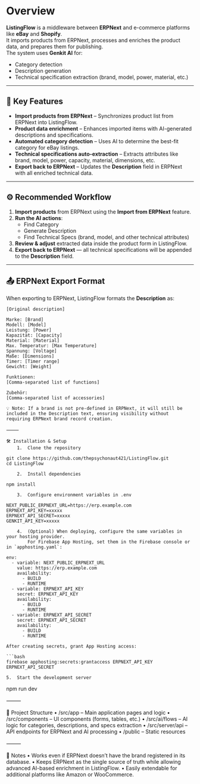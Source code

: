 # Overview

**ListingFlow** is a middleware between **ERPNext** and e-commerce platforms like **eBay** and **Shopify**.  
It imports products from ERPNext, processes and enriches the product data, and prepares them for publishing.  
The system uses **Genkit AI** for:
- Category detection
- Description generation
- Technical specification extraction (brand, model, power, material, etc.)

---

## 🚀 Key Features
- **Import products from ERPNext** – Synchronizes product list from ERPNext into ListingFlow.
- **Product data enrichment** – Enhances imported items with AI-generated descriptions and specifications.
- **Automated category detection** – Uses AI to determine the best-fit category for eBay listings.
- **Technical specifications auto-extraction** – Extracts attributes like brand, model, power, capacity, material, dimensions, etc.
- **Export back to ERPNext** – Updates the **Description** field in ERPNext with all enriched technical data.

---

## ⚙️ Recommended Workflow
1. **Import products** from ERPNext using the **Import from ERPNext** feature.
2. **Run the AI actions**:
   - Find Category
   - Generate Description
   - Find Technical Specs (brand, model, and other technical attributes)
3. **Review & adjust** extracted data inside the product form in ListingFlow.
4. **Export back to ERPNext** — all technical specifications will be appended to the **Description** field.

---

## 📤 ERPNext Export Format

When exporting to ERPNext, ListingFlow formats the **Description** as:

```plaintext
[Original description]

Marke: [Brand]
Modell: [Model]
Leistung: [Power]
Kapazität: [Capacity]
Material: [Material]
Max. Temperatur: [Max Temperature]
Spannung: [Voltage]
Maße: [Dimensions]
Timer: [Timer range]
Gewicht: [Weight]

Funktionen:
[Comma-separated list of functions]

Zubehör:
[Comma-separated list of accessories]

💡 Note: If a brand is not pre-defined in ERPNext, it will still be included in the Description text, ensuring visibility without requiring ERPNext brand record creation.

⸻

🛠 Installation & Setup
	1.	Clone the repository

git clone https://github.com/thepsychonaut421/ListingFlow.git
cd ListingFlow

	2.	Install dependencies

npm install

	3.	Configure environment variables in .env

NEXT_PUBLIC_ERPNEXT_URL=https://erp.example.com
ERPNEXT_API_KEY=xxxxx
ERPNEXT_API_SECRET=xxxxx
GENKIT_API_KEY=xxxxx

	4.	(Optional) When deploying, configure the same variables in your hosting provider.
		For Firebase App Hosting, set them in the Firebase console or in `apphosting.yaml`:

env:
  - variable: NEXT_PUBLIC_ERPNEXT_URL
    value: https://erp.example.com
    availability:
      - BUILD
      - RUNTIME
  - variable: ERPNEXT_API_KEY
    secret: ERPNEXT_API_KEY
    availability:
      - BUILD
      - RUNTIME
  - variable: ERPNEXT_API_SECRET
    secret: ERPNEXT_API_SECRET
    availability:
      - BUILD
      - RUNTIME

After creating secrets, grant App Hosting access:

```bash
firebase apphosting:secrets:grantaccess ERPNEXT_API_KEY ERPNEXT_API_SECRET
```
	5.	Start the development server

npm run dev


⸻

📂 Project Structure
	•	/src/app – Main application pages and logic
	•	/src/components – UI components (forms, tables, etc.)
	•	/src/ai/flows – AI logic for categories, descriptions, and specs extraction
	•	/src/server/api – API endpoints for ERPNext and AI processing
	•	/public – Static resources

⸻

📌 Notes
	•	Works even if ERPNext doesn’t have the brand registered in its database.
	•	Keeps ERPNext as the single source of truth while allowing advanced AI-based enrichment in ListingFlow.
	•	Easily extendable for additional platforms like Amazon or WooCommerce.

